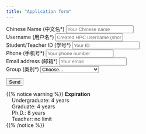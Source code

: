 ```yaml
---
title: "Application form"
---
```



<form method="post" action="https://briskforms.com/go/4879b8573f7354021129ec75b541d6cf">

  <div class="form-group">
    <label for="name">Chinese Name (中文名*)</label>
      <input type="text" name="Name" class="form-control" placeholder="Your Chinese name" required>
  </div>

  <div class="form-group">
    <label for="username">Username (用户名*)</label>
      <input type="text" name="Username" class="form-control" placeholder="Created HPC username (short, similar to Chinese Name)" required>
  </div>

  <div class="form-group">
    <label for="ID">Student/Teacher ID (学号*)</label>
      <input type="text" name="ID" class="form-control" placeholder="Your ID" required>
  </div>

  <div class="form-group">
    <label for="Phone">Phone (手机号*)</label>
      <input type="text" name="Phone" class="form-control" placeholder="Your phone number" required>
  </div>

  <div class="form-group">
      <label for="_replyto">Email address (邮箱*)</label>
      <input type="email" name="Email" class="form-control" placeholder="Your email" required>
  </div>

  <div class="form-group">
    <label for="Group">Group (类别*)</label>
    <select name="Group" class="form-control" onchange="grpSelectCheck(this);">
    <option value="">Choose...</option>
    <option id="stu_1" value="0">Undergraduate(本科生)</option>
    <option id="stu_2" value="1">Graduate(研究生)</option>
    <option id="stu_3" value="2">Ph.D.(博士生)</option>
    <option id="tch">Teacher(老 师)</option>
    </select>
  </div>

  <div id="sup" style="display:none;" class="form-group" required>
      <label for="Supervisor">Supervisor Category (导师*)</label>
      <select name="Supervisor" class="form-control">
        <option value="">Choose...</option>
        <!-- Sorted by initials-->
        <option>安俊琳</option>
        <option>鲍艳松</option>
        <option>卜令兵</option>
        <option>曹念文</option>
        <option>曹  乐</option>
        <option>陈爱军</option>
        <option>陈  魁</option>
        <option>陈景华</option>
        <option>陈  倩</option>
        <option>陈钟荣</option>
        <option>楚志刚</option>
        <option>刁一伟</option>
        <option>樊曙先</option>
        <option>胡方超</option>
        <option>高志球</option>
        <option>郜海阳</option>
        <option>官  莉</option>
        <option>郭凤霞</option>
        <option>韩永翔</option>
        <option>侯雪伟</option>
        <option>黄  梦</option>
        <option>黄兴友</option>
        <option>黄  乾</option>
        <option>姜海梅</option>
        <option>蒋  惠</option>
        <option>金莲姬</option>
        <option>景晓琴</option>
        <option>康汉青</option>
        <option>康  娜</option>
        <option>孔祥贞</option>
        <option>寇蕾蕾</option>
        <option>李  南</option>
        <option>李  霞</option>
        <option>李祥超</option>
        <option>李煜斌</option>
        <option>李艳伟</option>
        <option>刘  超</option>
        <option>刘玉宝</option>
        <option>刘晓莉</option>
        <option>刘银萍</option>
        <option>陆春松</option>
        <option>马晓燕</option>
        <option>毛  毛</option>
        <option>牛生杰</option>
        <option>庞小兵</option>
        <option>钱  博</option>
        <option>邱玉珺</option>
        <option>沈菲菲</option>
        <option>石广玉</option>
        <option>师  正</option>
        <option>施广全</option>
        <option>谭涌波</option>
        <option>王成刚</option>
        <option>王昊亮</option>
        <option>王红磊</option>
        <option>王  泓</option>
        <option>王剑庚</option>
        <option>王金虎</option>
        <option>王彦辉</option>
        <option>王咏薇</option>
        <option>王  震</option>
        <option>王振会</option>
        <option>魏  鸣</option>
        <option>吴  莹</option>
        <option>夏俊荣</option>
        <option>徐国杰</option>
        <option>许  丹</option>
        <option>许潇锋</option>
        <option>杨  璟</option>
        <option>杨  军</option>
        <option>杨素英</option>
        <option>杨元建</option>
        <option>杨仲江</option>
        <option>银  燕</option>
        <option>于华英</option>
        <option>于兴娜</option>
        <option>张其林</option>
        <option>张小林</option>
        <option>张元杰</option>
        <option>张云峰</option>
        <option>张泽锋</option>
        <option>赵天良</option>
        <option>赵  阳</option>
        <option>郑有飞</option>
        <option>朱  彬</option>
        <option>朱  君</option>
      </select>
  </div>

  <script>
  function grpSelectCheck(nameSelect)
  {
      if(nameSelect){
          Value = nameSelect.value
          Value_1 = document.getElementById("stu_1").value;
          Value_2 = document.getElementById("stu_2").value;
          Value_3 = document.getElementById("stu_3").value;
          if(Value == Value_1 | Value == Value_2 | Value == Value_3){
              document.getElementById("sup").style.display = "block";
          }
          else{
              document.getElementById("sup").style.display = "none";
          }
      }
      else{
          document.getElementById("sup").style.display = "none";
      }
  }
  function calDateMax()
  {
    document.getElementById('datePickerId').max = new Date(new Date().getTime() - new Date().getTimezoneOffset() * 60000).toISOString().split("T")[0];;
  }
  </script>

<button type="submit">Send</button>
</form>

{{% notice warning %}}
**Expiration**<br/>
&nbsp;&nbsp;&nbsp;&nbsp;Undergraduate: 4 years<br/>
&nbsp;&nbsp;&nbsp;&nbsp;Graduate: 4 years<br/>
&nbsp;&nbsp;&nbsp;&nbsp;Ph.D.: 8 years<br/>
&nbsp;&nbsp;&nbsp;&nbsp;Teacher: no limit<br/>
{{% /notice %}}